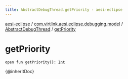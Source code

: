 ```yaml
---
title: AbstractDebugThread.getPriority - aesi-eclipse
---
```


[aesi-eclipse](../../index.html) / [com.virtlink.aesi.eclipse.debugging.model](../index.html) / [AbstractDebugThread](index.html) / [getPriority](.)

# getPriority

`open fun getPriority(): `[`Int`](https://kotlinlang.org/api/latest/jvm/stdlib/kotlin/-int/index.html)

{@inheritDoc}

